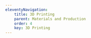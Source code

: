 ```yaml
---
eleventyNavigation:
    title: 3D Printing
    parent: Materials and Production
    order: 4
    key: 3D Printing
---
```

